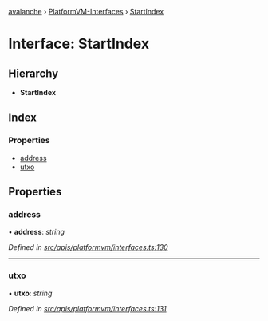 [avalanche](../README.md) › [PlatformVM-Interfaces](../modules/platformvm_interfaces.md) › [StartIndex](platformvm_interfaces.startindex.md)

# Interface: StartIndex

## Hierarchy

* **StartIndex**

## Index

### Properties

* [address](platformvm_interfaces.startindex.md#address)
* [utxo](platformvm_interfaces.startindex.md#utxo)

## Properties

###  address

• **address**: *string*

*Defined in [src/apis/platformvm/interfaces.ts:130](https://github.com/ava-labs/avalanchejs/blob/8033096/src/apis/platformvm/interfaces.ts#L130)*

___

###  utxo

• **utxo**: *string*

*Defined in [src/apis/platformvm/interfaces.ts:131](https://github.com/ava-labs/avalanchejs/blob/8033096/src/apis/platformvm/interfaces.ts#L131)*
